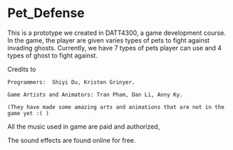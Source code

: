 # Pet_Defense
This is a prototype we created in DATT4300, a game development course.
In the game, the player are given varies types of pets to fight against invading ghosts.
Currently, we have 7 types of pets player can use and 4 types of ghost to fight against. 

Credits to

    Programmers:  Shiyi Du, Kristen Grinyer.

    Game Artists and Animators: Tran Pham, Dan Li, Anny Ky.

    (They have made some amazing arts and animations that are not in the game yet :( )



All the music used in game are paid and authorized,

The sound effects are found online for free.
